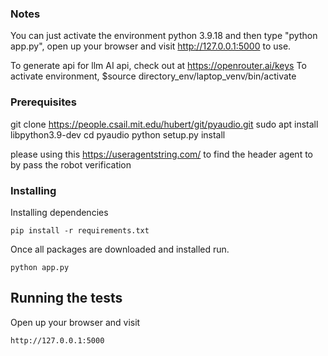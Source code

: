 ### Notes
You can just activate the environment python 3.9.18  and then type "python app.py", open up your browser and visit http://127.0.0.1:5000 to use.

To generate api for llm AI api, check out at https://openrouter.ai/keys
To activate environment, $source directory_env/laptop_venv/bin/activate
### Prerequisites
git clone https://people.csail.mit.edu/hubert/git/pyaudio.git 
sudo apt install libpython3.9-dev
cd pyaudio
python setup.py install

please using this https://useragentstring.com/ to find the header agent to by pass the robot verification

### Installing

Installing dependencies 
```
pip install -r requirements.txt
```
Once all packages are downloaded and installed run.

```
python app.py
```

## Running the tests

Open up your browser and visit
```
http://127.0.0.1:5000

```

